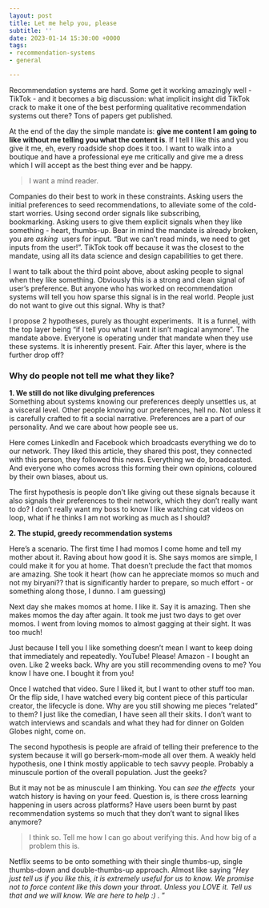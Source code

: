 ```yaml
---
layout: post
title: Let me help you, please
subtitle: ''
date: 2023-01-14 15:30:00 +0000
tags:
- recommendation-systems
- general

---
```

Recommendation systems are hard. Some get it working amazingly well - TikTok - and it becomes a big discussion: what implicit insight did TikTok crack to make it one of the best performing qualitative recommendation systems out there? Tons of papers get published.

At the end of the day the simple mandate is: **give me content I am going to like without me telling you what the content is**. If I tell I like this and you give it me, eh, every roadside shop does it too. I want to walk into a boutique and have a professional eye me critically and give me a dress which I will accept as the best thing ever and be happy.

> I want a mind reader.

Companies do their best to work in these constraints. Asking users the initial preferences to seed recommendations, to alleviate some of the cold-start worries. Using second order signals like subscribing, bookmarking. Asking users to give them explicit signals when they like something - heart, thumbs-up. Bear in mind the mandate is already broken, you are _asking_  users for input. “But we can’t read minds, we need to get inputs from the user!”. TikTok took off because it was the closest to the mandate, using all its data science and design capabilities to get there.

I want to talk about the third point above, about asking people to signal when they like something. Obviously this is a strong and clean signal of user’s preference. But anyone who has worked on recommendation systems will tell you how sparse this signal is in the real world. People just do not want to give out this signal. Why is that?

I propose 2 hypotheses, purely as thought experiments.  It is a funnel, with the top layer being “if I tell you what I want it isn’t magical anymore”. The mandate above. Everyone is operating under that mandate when they use these systems. It is inherently present. Fair. After this layer, where is the further drop off?

### Why do people not tell me what they like?

**1. We still do not like divulging preferences**  
Something about systems knowing our preferences deeply unsettles us, at a visceral level. Other people knowing our preferences, hell no. Not unless it is carefully crafted to fit a social narrative. Preferences are a part of our personality. And we care about how people see us.

Here comes LinkedIn and Facebook which broadcasts everything we do to our network. They liked this article, they shared this post, they connected with this person, they followed this news. Everything we do, broadcasted. And everyone who comes across this forming their own opinions, coloured by their own biases, about us.

The first hypothesis is people don’t like giving out these signals because it also signals their preferences to their network, which they don’t really want to do? I don’t really want my boss to know I like watching cat videos on loop, what if he thinks I am not working as much as I should?

**2. The stupid, greedy recommendation systems**

Here’s a scenario. The first time I had momos I come home and tell my mother about it. Raving about how good it is. She says momos are simple, I could make it for you at home. That doesn’t preclude the fact that momos are amazing. She took it heart (how can he appreciate momos so much and not my biryani?? that is significantly harder to prepare, so much effort - or something along those, I dunno. I am guessing)

Next day she makes momos at home. I like it. Say it is amazing. Then she makes momos the day after again. It took me just two days to get over momos. I went from loving momos to almost gagging at their sight. It was too much!

Just because I tell you I like something doesn’t mean I want to keep doing that immediately and repeatedly. YouTube! Please! Amazon - I bought an oven. Like 2 weeks back. Why are you still recommending ovens to me? You know I have one. I bought it from you!

Once I watched that video. Sure I liked it, but I want to other stuff too man. Or the flip side, I have watched every big content piece of this particular creator, the lifecycle is done. Why are you still showing me pieces “related” to them? I just like the comedian, I have seen all their skits. I don’t want to watch interviews and scandals and what they had for dinner on Golden Globes night, come on.

The second hypothesis is people are afraid of telling their preference to the system because it will go berserk-mom-mode all over them. A weakly held hypothesis, one I think mostly applicable to tech savvy people. Probably a minuscule portion of the overall population. Just the geeks?

But it may not be as minuscule I am thinking. You can _see the effects_  your watch history is having on your feed. Question is, is there cross learning happening in users across platforms? Have users been burnt by past recommendation systems so much that they don’t want to signal likes anymore?

> I think so. Tell me how I can go about verifying this. And how big of a problem this is.

Netflix seems to be onto something with their single thumbs-up, single thumbs-down and double-thumbs-up approach. Almost like saying “_Hey just tell us if you like this, it is extremely useful for us to know. We promise not to force content like this down your throat. Unless you LOVE it. Tell us that and we will know. We are here to help :) ._ ”